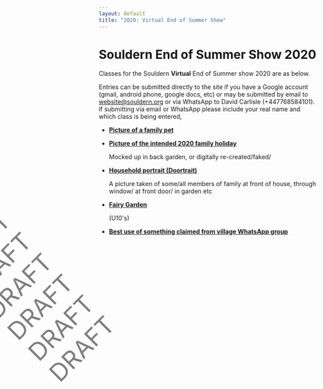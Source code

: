 ```yaml
---
layout: default
title: "2020: Virtual End of Summer Show"
---
```


# Souldern End of Summer Show 2020

<div style="
font-size:400%;
transform: rotate(-45deg);
position: absolute;
width: 50%;
height: 50%;
margin: 0;
z-index: 1;
left:400px;
top:100px;
color:rgba(1,1,1,.5);
">
DRAFT<br>DRAFT<br>DRAFT<br>DRAFT<br>DRAFT<br>DRAFT<br>DRAFT<br>DRAFT
</div>

Classes for the Souldern **Virtual** End of Summer show 2020 are as below.

Entries can be submitted directly to the site if you have a Google
account (gmail, android phone, google docs, etc) or may be submitted
by email to [website@souldern.org](mailto:website@souldern.org) or via
WhatsApp to David Carlisle (+447768584101). If submitting via email or
WhatsApp please include your real name and which class is being entered,


* [**Picture of a family pet**](https://photos.app.goo.gl/ZAkadkMo2n9UXLhS7)

* [**Picture of the intended 2020 family holiday**](https://photos.app.goo.gl/QWgBzpQ3RUDbi6L39)

  Mocked up in back garden, or digitally re-created/faked/

* [**Household portrait (Doortrait)**](https://photos.app.goo.gl/FHrKctR5iaVKk4cN6)

  A picture taken of some/all members of family at front of house, through window/ at front door/ in garden etc


* [**Fairy Garden**](https://photos.app.goo.gl/xg5Waqmcwm72TkWp7)

    (U10's)

* [**Best use of something claimed from village WhatsApp group**](https://photos.app.goo.gl/M79Hch9v3ErAHdRB9)
